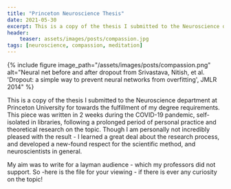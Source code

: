 ```yaml
---
title: "Princeton Neuroscience Thesis"
date: 2021-05-30
excerpt: This is a copy of the thesis I submitted to the Neuroscience department at Princeton University for towards the fulfillment of my degree requirements.
header:
    teaser: assets/images/posts/compassion.jpg
tags: [neuroscience, compassion, meditation]
---
```


{% include figure image_path="/assets/images/posts/compassion.png" alt="Neural net before and after dropout from Srivastava, Nitish, et al. 'Dropout: a simple way to prevent neural networks from overfitting', JMLR 2014" %}

This is a copy of the thesis I submitted to the Neuroscience department at Princeton University for towards the fulfillment of my degree requirements. This piece was written in 2 weeks during the COVID-19 pandemic, self-isolated in libraries, following a prolonged period of personal practice and theoretical research on the topic. Though I am personally not incredibly pleased with the result - I learned a great deal about the research process, and developed a new-found respect for the scientific method, and neuroscientists in general.

My aim was to write for a layman audience - which my professors did not support. So -here is the file for your viewing - if there is ever any curiosity on the topic!

<object data="assets/files/NEU_Thesis_ea4.pdf" width="1000" height="1000" type='application/pdf'/>